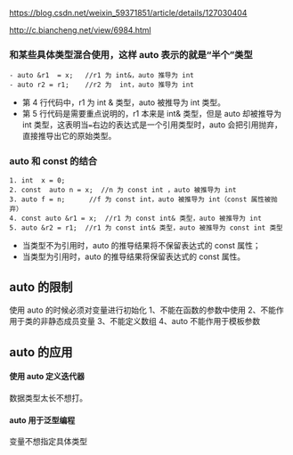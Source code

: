 https://blog.csdn.net/weixin_59371851/article/details/127030404




http://c.biancheng.net/view/6984.html
### 和某些具体类型混合使用，这样 auto 表示的就是“半个”类型
```
- auto &r1  = x;   //r1 为 int&，auto 推导为 int
- auto r2 = r1;    //r2 为  int，auto 推导为 int
```
- 第 4 行代码中，r1 为 int & 类型，auto 被推导为 int 类型。
- 第 5 行代码是需要重点说明的，r1 本来是 int& 类型，但是 auto 却被推导为 int 类型，这表明当`=`右边的表达式是一个引用类型时，auto 会把引用抛弃，直接推导出它的原始类型。


### auto 和 const 的结合
```
1. int  x = 0;
2. const  auto n = x;  //n 为 const int ，auto 被推导为 int
3. auto f = n;      //f 为 const int，auto 被推导为 int（const 属性被抛弃）
4. const auto &r1 = x;  //r1 为 const int& 类型，auto 被推导为 int
5. auto &r2 = r1;  //r1 为 const int& 类型，auto 被推导为 const int 类型
```
- 当类型不为引用时，auto 的推导结果将不保留表达式的 const 属性；
- 当类型为引用时，auto 的推导结果将保留表达式的 const 属性。

## auto 的限制
使用 auto 的时候必须对变量进行初始化
1、不能在函数的参数中使用
2、不能作用于类的非静态成员变量
3、不能定义数组
4、auto 不能作用于模板参数

## auto 的应用
#### 使用 auto 定义迭代器
数据类型太长不想打。
#### auto 用于泛型编程
变量不想指定具体类型

